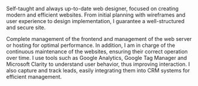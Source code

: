 Self-taught and always up-to-date web designer, focused on creating modern and efficient websites. From initial planning with wireframes and
user experience to design implementation, I guarantee a well-structured and secure site.

Complete management of the frontend and management of the web server or hosting for optimal performance. In addition, I am in charge of the continuous maintenance of the websites, ensuring their correct operation over time.
I use tools such as Google Analytics, Google Tag Manager and Microsoft Clarity to understand user behavior, thus improving interaction. I also capture and track leads, easily integrating them into CRM systems for efficient management.
